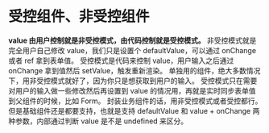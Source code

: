# 受控组件、非受控组件
**value 由用户控制就是非受控模式，由代码控制就是受控模式。**
非受控模式就是完全用户自己修改 value，我们只是设置个 defaultValue，可以通过 onChange 或者 ref 拿到表单值。
受控模式是代码来控制 value，用户输入之后通过 onChange 拿到值然后 setValue，触发重新渲染。
单独用的组件，绝大多数情况下，用非受控模式就好了，因为你只是想获取到用户的输入。
受控模式只在需要对用户的输入做一些修改然后再设置到 value 的情况用，再就是实时同步表单值到父组件的时候，比如 Form。
封装业务组件的话，用非受控模式或者受控都行。但是基础组件还是都要支持，也就是支持 defaultValue 和 value + onChange 两种参数，内部通过判断 value 是不是 undefined 来区分。

